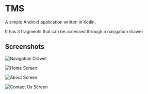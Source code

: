 # TMS

A simple Android application written in Kotlin.

It has 3 fragments that can be accessed through a navigation drawer

## Screenshots

![Navigation Drawer](screenshots/drawer.jpg "Navigation Drawer")

![Home Screen](screenshots/home.jpg "Home Screen")

![About Screen](screenshots/about.jpg "About Screen")

![Contact Us Screen](screenshots/contact_us.jpg "Contact Us Screen")
